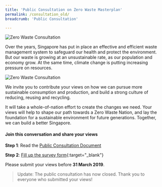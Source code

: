 ```yaml
---
title: 'Public Consultation on Zero Waste Masterplan'
permalink: /consultation_old/
breadcrumb: 'Public Consultation'

---
```



![Zero Waste Consultation](/images/zwc.jpeg)

Over the years, Singapore has put in place an effective and efficient waste management system to safeguard our health and protect the environment. But our waste is growing at an unsustainable rate, as our population and economy grow. At the same time, climate change is putting increasing pressure on resources. 

![Zero Waste Consultation](/images/consultation.png)

We invite you to contribute your views on how we can pursue more sustainable consumption and production, and build a strong culture of reducing, reusing and recycling. 

It will take a whole-of-nation effort to create the changes we need. Your views will help to shape our path towards a Zero Waste Nation, and lay the foundation for a sustainable environment for future generations. Together, we can build a better Singapore. 

#### Join this conversation and share your views 

**Step 1**: Read the <a href="/files/zwconsultation.pdf" onclick="ga('send', 'event', 'PDF', 'Download', 'PDF Download');">Public Consultation Document</a>

**Step 2**: [Fill up the survey form](http://mewr.sg/zerowasteconsultation){:target="_blank"} 


Please submit your views before **31 March 2019**.


> Update: The public consultation has now closed. Thank you to everyone who submitted your views!



